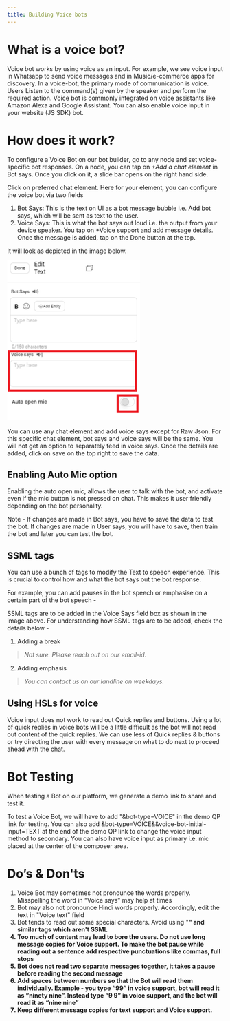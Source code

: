 ```yaml
---
title: Building Voice bots
---
```


# What is a voice bot?

Voice bot works by using voice as an input. For example, we see voice input in Whatsapp to send voice messages and in Music/e-commerce apps for discovery.
In a voice-bot, the  primary mode of communication is voice. Users Listen to the command(s) given by the speaker and perform the required action. Voice bot is commonly integrated on voice assistants like Amazon Alexa and Google Assistant. You can also enable voice input in your website (JS SDK) bot. 

# How does it work?

To configure a Voice Bot on our bot builder, go to any node and set voice-specific bot responses. On a node, you can tap on *+Add a chat element* in Bot says. Once you click on it, a slide bar opens on the right hand side. 

Click on preferred chat element. Here for your element, you can configure the voice bot via two fields
1. Bot Says: This is the text on UI as a bot message bubble i.e. Add bot says, which will be sent as text to the user.
2. Voice Says: This is what the bot says out loud i.e. the output from your device speaker. You tap on +Voice support and add message details. Once the message is added, tap on the Done button at the top.
 
It will look as depicted in the image below.

![Voice Says](assets/voice-says.png)

You can use any chat element and add voice says except for Raw Json. For this specific chat element, bot says and voice says will be the same. You will not get an option to separately feed in voice says.
Once the details are added, click on save on the top right to save the data.

## Enabling Auto Mic option

Enabling the auto open mic, allows the user to talk with the bot, and activate even if the mic button is not pressed on chat. This makes it user friendly depending on the bot personality.

Note - If changes are made in Bot says, you have to save the data to test the bot. If changes are made in User says, you will have to save, then train the bot and later you can test the bot. 

## SSML tags

You can use a bunch of tags to modify the Text to speech experience. This is crucial to control how and what the bot says out the bot response. 

For example, you can add pauses in the bot speech or emphasise on a certain part of the bot speech -

SSML tags are to be added in the Voice Says field box as shown in the image above. For understanding how SSML tags are to be added, check the details below -

1. Adding a break
> *<speak> Not sure. <break time="2s"/> Please reach out on our email-id. </speak>*

2. Adding emphasis
> *<speak> You can contact us on <emphasis level="strong"> our landline </emphasis> on weekdays. </speak>*

## Using HSLs for voice

Voice input does not work to read out Quick replies and buttons. Using a lot of quick replies in voice bots will be a little difficult as the bot will not read out content of the quick replies.
We can use less of Quick replies & buttons or try directing the user with every message on what to do next to proceed ahead with the chat.

# Bot Testing

When testing a Bot on our platform, we generate a demo link to share and test it.

To test a Voice Bot, we will have to add "&bot-type=VOICE" in the demo QP link for testing. You can also add &bot-type=VOICE&&voice-bot-initial-input=TEXT at the end of the demo QP link to change the voice input method to secondary. You can also have voice input as primary i.e. mic placed at the center of the composer area.

# Do’s & Don'ts

1. Voice Bot may sometimes not pronounce the words properly. Misspelling the word in “Voice says” may help at times
2. Bot may also not pronounce Hindi words properly. Accordingly, edit the text in "Voice text" field
3. Bot tends to read out some special characters. Avoid using "<b>" and similar tags which aren't SSML
4. Too much of content may lead to bore the users. Do not use long message copies for Voice support. To make the bot pause while reading out a sentence add respective punctuations like commas, full stops
5. Bot does not read two separate messages together, it takes a pause before reading the second message
6. Add spaces between numbers so that the Bot will read them individually. Example - you type “99” in voice support, bot will read it as “ninety nine”. Instead type “9 9” in voice support, and the bot will read it as “nine nine”
7. Keep different message copies for text support and Voice support.
 
 

